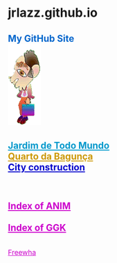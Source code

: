 # jrlazz.github.io
<h2 style="color:#06c;">My GitHub Site<br>
<img src="ag_baboy.gif"><br>
</h2>

<h2>
<a href="https://jrlazz.github.io/vivian/jtm.html" target="_blank" style="color:#09c;">Jardim de Todo Mundo</a><br>
<a href="https://jrlazz.eu5.org/qdb/form02.php" target="_blank" style="color:#c90;">Quarto da Bagunça</a><br>
<a href="https://jrlazz.github.io/anim/Vdrag.html" target="_blank" style="color:#00c;">City construction</a><br>
</h2>

<br>

<h2>
<a href="https://jrlazz.github.io/pages_anim.html" target="_blank" style="color:#c0c;">Index of ANIM</a><br>
<br>
<a href="https://jrlazz.github.io/pages_ggk.html" target="_blank" style="color:#c0c;">Index of GGK</a><br>
</h2>
<br>
<a href="https://jrlazz.eu5.org/" target="_blank" style="font-size:12pt;color:#c0c;">Freewha</a>
